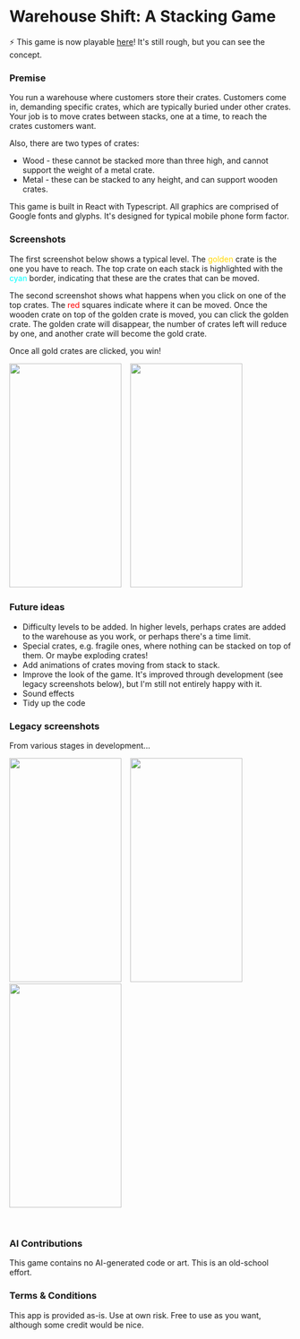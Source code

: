 # Warehouse Shift: A Stacking Game

:zap: This game is now playable <a href='https://zenrajko.github.io/warehouse-shift/' target="_blank">here</a>! It's still rough, but you can see the concept.

### Premise

You run a warehouse where customers store their crates. Customers come in, demanding specific crates, which are typically buried under other crates.
Your job is to move crates between stacks, one at a time, to reach the crates customers want.

Also, there are two types of crates:
* Wood - these cannot be stacked more than three high, and cannot support the weight of a metal crate.
* Metal - these can be stacked to any height, and can support wooden crates.

This game is built in React with Typescript. All graphics are comprised of Google fonts and glyphs. It's designed for typical mobile phone form factor. 

### Screenshots

The first screenshot below shows a typical level. The <font color="gold">golden</font> crate is the one you have to reach. 
The top crate on each stack is highlighted with the <font color="cyan">cyan</font> border, indicating that these are the crates that can be moved.

The second screenshot shows what happens when you click on one of the top crates. The <font color="red">red</font> squares indicate where it can be moved.
Once the wooden crate on top of the golden crate is moved, you can click the golden crate.
The golden crate will disappear, the number of crates left will reduce by one, and another crate will become the gold crate.

Once all gold crates are clicked, you win!

<p>
  <a href='https://zenrajko.github.io/tic-tac-toe/' target="_blank"><img src="https://github.com/user-attachments/assets/b520958f-9f90-4783-8414-dc31a03a7f25" width="200" height="400" /></a>
  &nbsp;&nbsp;
  <a href='https://zenrajko.github.io/tic-tac-toe/' target="_blank"><img src="https://github.com/user-attachments/assets/3834320a-77bb-40e2-8915-9f45f51fea18" width="200" height="400" /></a>
</p>

### Future ideas

* Difficulty levels to be added. In higher levels, perhaps crates are added to the warehouse as you work, or perhaps there's a time limit.
* Special crates, e.g. fragile ones, where nothing can be stacked on top of them. Or maybe exploding crates!
* Add animations of crates moving from stack to stack.
* Improve the look of the game. It's improved through development (see legacy screenshots below), but I'm still not entirely happy with it.
* Sound effects
* Tidy up the code

### Legacy screenshots

From various stages in development...

<p>
  <img src="https://github.com/user-attachments/assets/7d63cebb-2125-4673-9160-0d4c015687f8" width="200" height="400" />
  &nbsp;&nbsp;
  <img src="https://github.com/user-attachments/assets/e457052d-b6b1-4449-8705-430e9b8f1bb2" width="200" height="400" />
  &nbsp;&nbsp;
  <img src="https://github.com/user-attachments/assets/f6382f78-a791-4975-a8ea-2a65f5d75abf" width="200" height="400" />
</p>

<br>

### AI Contributions

This game contains no AI-generated code or art. This is an old-school effort.


### Terms & Conditions

This app is provided as-is. Use at own risk. Free to use as you want, although some credit would be nice.

